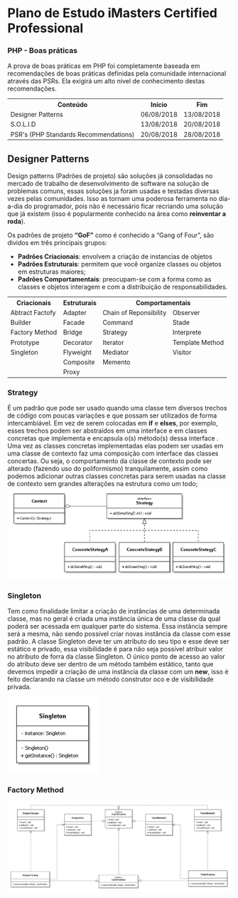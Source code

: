 # Plano de Estudo iMasters Certified Professional
### PHP - Boas práticas

A prova de boas práticas em PHP foi completamente baseada em recomendações de boas práticas definidas pela comunidade internacional através das PSRs. Ela exigirá um alto nível de conhecimento destas recomendações.

<table style="width:100%">
  <tr>
    <th>Conteúdo</th>
    <th>Início</th>
    <th>Fim</th>
  </tr>
  <tr>
    <td>Designer Patterns</td>
    <td>06/08/2018</td>
    <td>13/08/2018</td>
  </tr>
  <tr>
    <td>S.O.L.I.D</td>
    <td>13/08/2018</td>
    <td>20/08/2018</td>
  </tr>
  <tr>
    <td>PSR's (PHP Standards Recommendations) </td>
    <td>20/08/2018</td>
    <td>28/08/2018</td>
  </tr>
</table>

## Designer Patterns
Design patterns (Padrões de projeto) são soluções já consolidadas no mercado de trabalho de desenvolvimento de software na solução de problemas comuns, essas soluções ja foram usadas e testadas diversas vezes pelas comunidades. Isso as tornam uma poderosa ferramenta no dia-a-dia do programador, pois não é necessário ficar recriando uma solução que já existem (isso é popularmente conhecido na área como __reinventar a roda__).

Os padrões  de projeto **“GoF”** como é conhecido a “Gang of Four”, são dividos em três principais grupos:
* **Padrões Criacionais**: envolvem a criação de instancias de objetos
* **Padrões Estruturais**: permitem que você organize classes ou objetos em estruturas maiores;
* **Padrões Comportamentais**: preocupam-se com a forma como as classes e objetos interagem e com a distribuição de responsabilidades.

<table style="width:100%">
  <tr>
    <th>Criacionais</th>
    <th>Estruturais</th>
    <th colspan="2">Comportamentais</th>
  </tr>
  <tr>
    <td>Abtract Factofy</td>
    <td>Adapter</td>
    <td>Chain of Reponsibility</td>
    <td>Observer</td>
  </tr>
  <tr>
    <td>Builder</td>
    <td>Facade</td>
    <td>Command</td>
    <td>Stade</td>
  </tr>
  <tr>
    <td>Factory Method</td>
    <td>Bridge</td>
    <td>Strategy</td>
    <td>Interprete</td>
  </tr>
  <tr>
    <td>Prototype</td>
    <td>Decorator</td>
    <td>Iterator</td>
    <td>Template Method</td>
  </tr>
  <tr>
    <td>Singleton</td>
    <td>Flyweight</td>
    <td>Mediator</td>
    <td>Visitor</td>
  </tr>
  <tr>
    <td></td>
    <td>Composite</td>
    <td>Memento</td>
    <td></td>
  </tr>
   <tr>
    <td></td>
    <td>Proxy</td>
    <td></td>
    <td></td>
  </tr>
</table>

### Strategy 
É um padrão que pode ser usado quando uma classe tem diversos trechos de código com poucas variações e que possam ser utilizados de forma intercambiável. Em vez de serem colocadas em **if** e **elses**, por exemplo, esses trechos podem ser abstraídos em uma interface e em classes concretas que implementa e encapsula o(s) método(s) dessa interface . Uma vez as classes concretas implementadas elas podem ser usadas em uma classe de contexto faz uma composição com interface das classes concertas. Ou seja, o comportamento da classe de contexto pode ser alterado (fazendo uso do poliformismo) tranquilamente, assim como podemos adicionar outras classes concretas para serem usadas na classe de contexto sem grandes alterações na estrutura como um todo;
![Strategy](img/Strategy.png)


### Singleton 
Tem como finalidade limitar a criação de instâncias de uma determinada classe, mas no geral é criada uma instância única de uma classe da qual poderá ser acessada em qualquer parte do sistema. Essa instância sempre será a mesma, não sendo possível criar novas instância da classe com esse padrão. A classe Singleton deve ter um atributo do seu tipo e esse deve ser estático e privado, essa visibilidade é para não seja possível atribuir valor no atributo de forra da classe Singleton. O único ponto de acesso ao valor do atributo deve ser dentro de um método também estático, tanto que devemos impedir a criação de uma instância da classe com um **new**, isso é feito declarando na classe um método construtor oco e de visibilidade privada. 

![Singleton](img/Singleton.png)

### Factory Method

![Factory Method](img/Factory-Method.png)